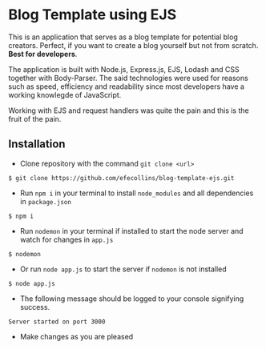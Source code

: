 # Blog Template using EJS

This is an application that serves as a blog template for potential blog creators. Perfect, if you want to create a blog yourself but not from scratch. **Best for developers**.

The application is built with Node.js, Express.js, EJS, Lodash and CSS together with Body-Parser. The said technologies were used for reasons such as speed, efficiency and readability since most developers have a working knowlegde of JavaScript.

Working with EJS and request handlers was quite the pain and this is the fruit of the pain.

## Installation
- Clone repository with the command `git clone <url>`
```
$ git clone https://github.com/efecollins/blog-template-ejs.git
```

- Run `npm i` in your terminal to install `node_modules` and all dependencies in `package.json`
```
$ npm i
```
- Run `nodemon` in your terminal if installed to start the node server and watch for changes in `app.js`
```
$ nodemon
```

- Or run `node app.js` to start the server if `nodemon` is not installed
```
$ node app.js
```

- The following message should be logged to your console signifying success.

```
Server started on port 3000
```

- Make changes as you are pleased